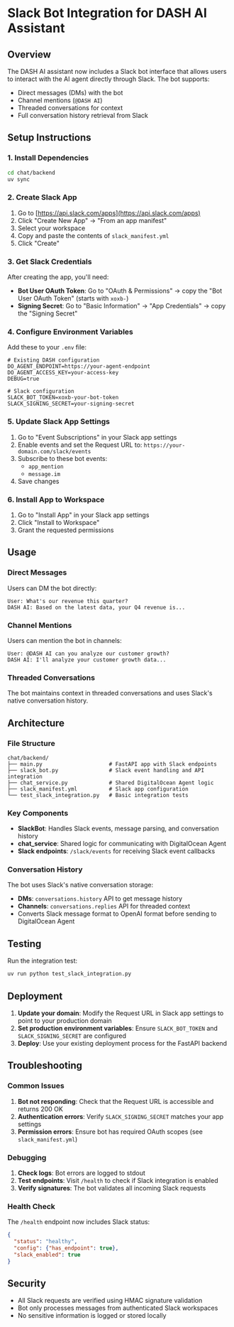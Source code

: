 # Slack Bot Integration for DASH AI Assistant

## Overview

The DASH AI assistant now includes a Slack bot interface that allows users to interact with the AI agent directly through Slack. The bot supports:

- Direct messages (DMs) with the bot
- Channel mentions (`@DASH AI`)
- Threaded conversations for context
- Full conversation history retrieval from Slack

## Setup Instructions

### 1. Install Dependencies

```bash
cd chat/backend
uv sync
```

### 2. Create Slack App

1. Go to [https://api.slack.com/apps](https://api.slack.com/apps)
2. Click "Create New App" → "From an app manifest"
3. Select your workspace
4. Copy and paste the contents of `slack_manifest.yml`
5. Click "Create"

### 3. Get Slack Credentials

After creating the app, you'll need:

- **Bot User OAuth Token**: Go to "OAuth & Permissions" → copy the "Bot User OAuth Token" (starts with `xoxb-`)
- **Signing Secret**: Go to "Basic Information" → "App Credentials" → copy the "Signing Secret"

### 4. Configure Environment Variables

Add these to your `.env` file:

```env
# Existing DASH configuration
DO_AGENT_ENDPOINT=https://your-agent-endpoint
DO_AGENT_ACCESS_KEY=your-access-key
DEBUG=true

# Slack configuration
SLACK_BOT_TOKEN=xoxb-your-bot-token
SLACK_SIGNING_SECRET=your-signing-secret
```

### 5. Update Slack App Settings

1. Go to "Event Subscriptions" in your Slack app settings
2. Enable events and set the Request URL to: `https://your-domain.com/slack/events`
3. Subscribe to these bot events:
   - `app_mention`
   - `message.im`
4. Save changes

### 6. Install App to Workspace

1. Go to "Install App" in your Slack app settings
2. Click "Install to Workspace"
3. Grant the requested permissions

## Usage

### Direct Messages
Users can DM the bot directly:
```
User: What's our revenue this quarter?
DASH AI: Based on the latest data, your Q4 revenue is...
```

### Channel Mentions
Users can mention the bot in channels:
```
User: @DASH AI can you analyze our customer growth?
DASH AI: I'll analyze your customer growth data...
```

### Threaded Conversations
The bot maintains context in threaded conversations and uses Slack's native conversation history.

## Architecture

### File Structure
```
chat/backend/
├── main.py                     # FastAPI app with Slack endpoints
├── slack_bot.py                # Slack event handling and API integration
├── chat_service.py             # Shared DigitalOcean Agent logic
├── slack_manifest.yml          # Slack app configuration
└── test_slack_integration.py   # Basic integration tests
```

### Key Components

- **SlackBot**: Handles Slack events, message parsing, and conversation history
- **chat_service**: Shared logic for communicating with DigitalOcean Agent
- **Slack endpoints**: `/slack/events` for receiving Slack event callbacks

### Conversation History

The bot uses Slack's native conversation storage:
- **DMs**: `conversations.history` API to get message history
- **Channels**: `conversations.replies` API for threaded context
- Converts Slack message format to OpenAI format before sending to DigitalOcean Agent

## Testing

Run the integration test:
```bash
uv run python test_slack_integration.py
```

## Deployment

1. **Update your domain**: Modify the Request URL in Slack app settings to point to your production domain
2. **Set production environment variables**: Ensure `SLACK_BOT_TOKEN` and `SLACK_SIGNING_SECRET` are configured
3. **Deploy**: Use your existing deployment process for the FastAPI backend

## Troubleshooting

### Common Issues

1. **Bot not responding**: Check that the Request URL is accessible and returns 200 OK
2. **Authentication errors**: Verify `SLACK_SIGNING_SECRET` matches your app settings
3. **Permission errors**: Ensure bot has required OAuth scopes (see `slack_manifest.yml`)

### Debugging

1. **Check logs**: Bot errors are logged to stdout
2. **Test endpoints**: Visit `/health` to check if Slack integration is enabled
3. **Verify signatures**: The bot validates all incoming Slack requests

### Health Check

The `/health` endpoint now includes Slack status:
```json
{
  "status": "healthy",
  "config": {"has_endpoint": true},
  "slack_enabled": true
}
```

## Security

- All Slack requests are verified using HMAC signature validation
- Bot only processes messages from authenticated Slack workspaces
- No sensitive information is logged or stored locally